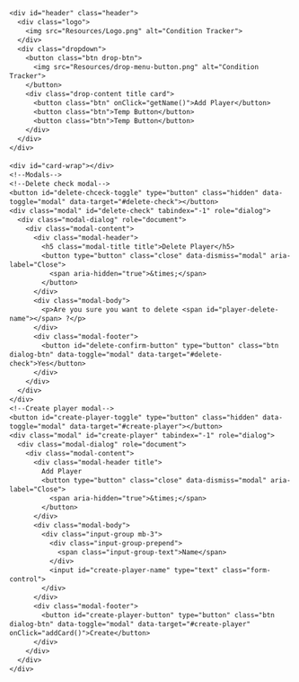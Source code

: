 <!doctype html>
<html lang="en">

<head>
  <!-- Required meta tags -->
  <meta charset="utf-8">
  <meta name="viewport" content="width=device-width, initial-scale=1, shrink-to-fit=no">
  <!--library scripts-->
  <script src="https://code.jquery.com/jquery-3.4.1.slim.min.js" integrity="sha384-J6qa4849blE2+poT4WnyKhv5vZF5SrPo0iEjwBvKU7imGFAV0wwj1yYfoRSJoZ+n" crossorigin="anonymous"></script>
  <script src="https://cdn.jsdelivr.net/npm/popper.js@1.16.0/dist/umd/popper.min.js" integrity="sha384-Q6E9RHvbIyZFJoft+2mJbHaEWldlvI9IOYy5n3zV9zzTtmI3UksdQRVvoxMfooAo" crossorigin="anonymous"></script>
  <script src="https://stackpath.bootstrapcdn.com/bootstrap/4.4.1/js/bootstrap.min.js" integrity="sha384-wfSDF2E50Y2D1uUdj0O3uMBJnjuUD4Ih7YwaYd1iqfktj0Uod8GCExl3Og8ifwB6" crossorigin="anonymous"></script>
  <!--custom scripts-->
  <script src="tracker.js"></script>
  <!-- Bootstrap CSS -->
  <link rel="stylesheet" href="https://stackpath.bootstrapcdn.com/bootstrap/4.4.1/css/bootstrap.min.css" integrity="sha384-Vkoo8x4CGsO3+Hhxv8T/Q5PaXtkKtu6ug5TOeNV6gBiFeWPGFN9MuhOf23Q9Ifjh" crossorigin="anonymous">
  <!--Custom css-->
  <link rel="stylesheet" href="main-style.css">
  <link rel="stylesheet" href="header-style.css">
  <link rel="stylesheet" href="player-style.css">
  <!--Title-->
  <title>Condition Tracker</title>
</head>

<body onload="load()">
  <div id="page-wrap">

    <div id="header" class="header">
      <div class="logo">
        <img src="Resources/Logo.png" alt="Condition Tracker">
      </div>
      <div class="dropdown">
        <button class="btn drop-btn">
          <img src="Resources/drop-menu-button.png" alt="Condition Tracker">
        </button>
        <div class="drop-content title card">
          <button class="btn" onClick="getName()">Add Player</button>
          <button class="btn">Temp Button</button>
          <button class="btn">Temp Button</button>
        </div>
      </div>
    </div>

    <div id="card-wrap"></div>
    <!--Modals-->
    <!--Delete check modal-->
    <button id="delete-chceck-toggle" type="button" class="hidden" data-toggle="modal" data-target="#delete-check"></button>
    <div class="modal" id="delete-check" tabindex="-1" role="dialog">
      <div class="modal-dialog" role="document">
        <div class="modal-content">
          <div class="modal-header">
            <h5 class="modal-title title">Delete Player</h5>
            <button type="button" class="close" data-dismiss="modal" aria-label="Close">
              <span aria-hidden="true">&times;</span>
            </button>
          </div>
          <div class="modal-body">
            <p>Are you sure you want to delete <span id="player-delete-name"></span> ?</p>
          </div>
          <div class="modal-footer">
            <button id="delete-confirm-button" type="button" class="btn dialog-btn" data-toggle="modal" data-target="#delete-check">Yes</button>
          </div>
        </div>
      </div>
    </div>
    <!--Create player modal-->
    <button id="create-player-toggle" type="button" class="hidden" data-toggle="modal" data-target="#create-player"></button>
    <div class="modal" id="create-player" tabindex="-1" role="dialog">
      <div class="modal-dialog" role="document">
        <div class="modal-content">
          <div class="modal-header title">
            Add Player
            <button type="button" class="close" data-dismiss="modal" aria-label="Close">
              <span aria-hidden="true">&times;</span>
            </button>
          </div>
          <div class="modal-body">
            <div class="input-group mb-3">
              <div class="input-group-prepend">
                <span class="input-group-text">Name</span>
              </div>
              <input id="create-player-name" type="text" class="form-control">
            </div>
          </div>
          <div class="modal-footer">
            <button id="create-player-button" type="button" class="btn dialog-btn" data-toggle="modal" data-target="#create-player" onClick="addCard()">Create</button>
          </div>
        </div>
      </div>
    </div>
  </div>

  <!-- Analytics -->

</body>
<footer>
  <div id="footer-wrap">

  </div>
</footer>

</html>
